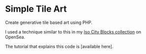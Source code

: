 # Simple Tile Art

Create generative tile based art using PHP.

I used a technique similar to this in my [Iso City Blocks collection](https://opensea.io/collection/iso-city-blocks) on OpenSea.

The tutorial that explains this code is [available here].
